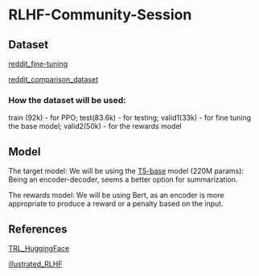 # RLHF-Community-Session

## Dataset

[reddit_fine-tuning](https://huggingface.co/datasets/CarperAI/openai_summarize_tldr/viewer/default/train?row=1)

[reddit_comparison_dataset](https://huggingface.co/datasets/CarperAI/openai_summarize_comparisons/viewer/default/test?p=836)

### How the dataset will be used:
train (92k) - for PPO; 
test(83.6k) - for testing; 
valid1(33k) - for fine tuning the base model; 
valid2(50k) - for the rewards model

## Model
The target model: We will be using the [T5-base](https://huggingface.co/t5-base) model (220M params): Being an encoder-decoder, seems a better option for summarization.

The rewards model: We will be using Bert, as an encoder is more appropriate to produce a reward or a penalty based on the input.

## References

[TRL_HuggingFace](https://huggingface.co/docs/trl/main/en/index)

[illustrated_RLHF](https://huggingface.co/blog/rlhf)


